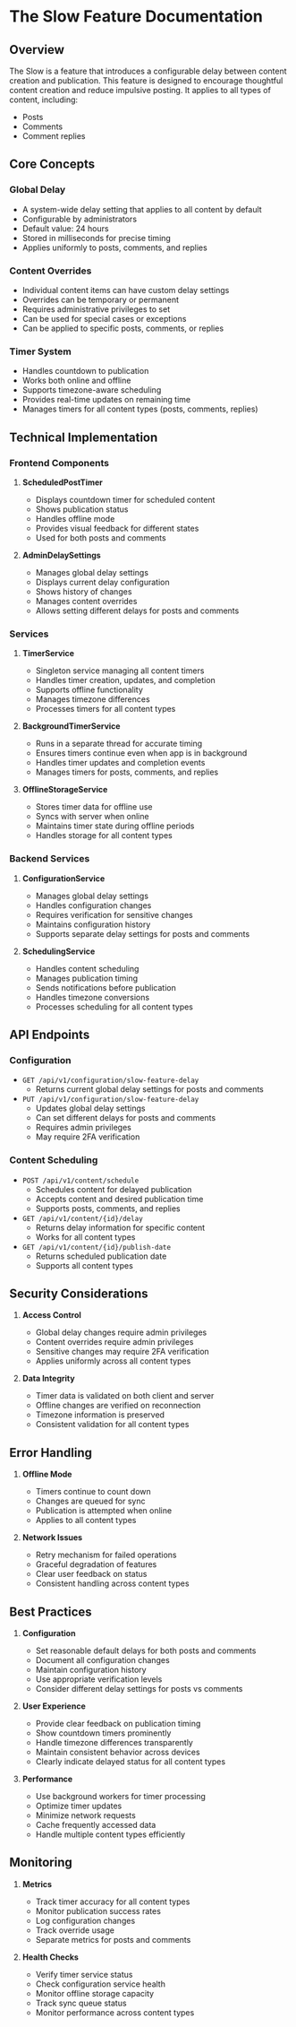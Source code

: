 # The Slow Feature Documentation

## Overview

The Slow is a feature that introduces a configurable delay between content creation and publication. This feature is designed to encourage thoughtful content creation and reduce impulsive posting. It applies to all types of content, including:
- Posts
- Comments
- Comment replies

## Core Concepts

### Global Delay
- A system-wide delay setting that applies to all content by default
- Configurable by administrators
- Default value: 24 hours
- Stored in milliseconds for precise timing
- Applies uniformly to posts, comments, and replies

### Content Overrides
- Individual content items can have custom delay settings
- Overrides can be temporary or permanent
- Requires administrative privileges to set
- Can be used for special cases or exceptions
- Can be applied to specific posts, comments, or replies

### Timer System
- Handles countdown to publication
- Works both online and offline
- Supports timezone-aware scheduling
- Provides real-time updates on remaining time
- Manages timers for all content types (posts, comments, replies)

## Technical Implementation

### Frontend Components

1. **ScheduledPostTimer**
   - Displays countdown timer for scheduled content
   - Shows publication status
   - Handles offline mode
   - Provides visual feedback for different states
   - Used for both posts and comments

2. **AdminDelaySettings**
   - Manages global delay settings
   - Displays current delay configuration
   - Shows history of changes
   - Manages content overrides
   - Allows setting different delays for posts and comments

### Services

1. **TimerService**
   - Singleton service managing all content timers
   - Handles timer creation, updates, and completion
   - Supports offline functionality
   - Manages timezone differences
   - Processes timers for all content types

2. **BackgroundTimerService**
   - Runs in a separate thread for accurate timing
   - Ensures timers continue even when app is in background
   - Handles timer updates and completion events
   - Manages timers for posts, comments, and replies

3. **OfflineStorageService**
   - Stores timer data for offline use
   - Syncs with server when online
   - Maintains timer state during offline periods
   - Handles storage for all content types

### Backend Services

1. **ConfigurationService**
   - Manages global delay settings
   - Handles configuration changes
   - Requires verification for sensitive changes
   - Maintains configuration history
   - Supports separate delay settings for posts and comments

2. **SchedulingService**
   - Handles content scheduling
   - Manages publication timing
   - Sends notifications before publication
   - Handles timezone conversions
   - Processes scheduling for all content types

## API Endpoints

### Configuration
- `GET /api/v1/configuration/slow-feature-delay`
  - Returns current global delay settings for posts and comments
- `PUT /api/v1/configuration/slow-feature-delay`
  - Updates global delay settings
  - Can set different delays for posts and comments
  - Requires admin privileges
  - May require 2FA verification

### Content Scheduling
- `POST /api/v1/content/schedule`
  - Schedules content for delayed publication
  - Accepts content and desired publication time
  - Supports posts, comments, and replies
- `GET /api/v1/content/{id}/delay`
  - Returns delay information for specific content
  - Works for all content types
- `GET /api/v1/content/{id}/publish-date`
  - Returns scheduled publication date
  - Supports all content types

## Security Considerations

1. **Access Control**
   - Global delay changes require admin privileges
   - Content overrides require admin privileges
   - Sensitive changes may require 2FA verification
   - Applies uniformly across all content types

2. **Data Integrity**
   - Timer data is validated on both client and server
   - Offline changes are verified on reconnection
   - Timezone information is preserved
   - Consistent validation for all content types

## Error Handling

1. **Offline Mode**
   - Timers continue to count down
   - Changes are queued for sync
   - Publication is attempted when online
   - Applies to all content types

2. **Network Issues**
   - Retry mechanism for failed operations
   - Graceful degradation of features
   - Clear user feedback on status
   - Consistent handling across content types

## Best Practices

1. **Configuration**
   - Set reasonable default delays for both posts and comments
   - Document all configuration changes
   - Maintain configuration history
   - Use appropriate verification levels
   - Consider different delay settings for posts vs comments

2. **User Experience**
   - Provide clear feedback on publication timing
   - Show countdown timers prominently
   - Handle timezone differences transparently
   - Maintain consistent behavior across devices
   - Clearly indicate delayed status for all content types

3. **Performance**
   - Use background workers for timer processing
   - Optimize timer updates
   - Minimize network requests
   - Cache frequently accessed data
   - Handle multiple content types efficiently

## Monitoring

1. **Metrics**
   - Track timer accuracy for all content types
   - Monitor publication success rates
   - Log configuration changes
   - Track override usage
   - Separate metrics for posts and comments

2. **Health Checks**
   - Verify timer service status
   - Check configuration service health
   - Monitor offline storage capacity
   - Track sync queue status
   - Monitor performance across content types 